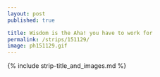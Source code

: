 ```yaml
---
layout: post
published: true

title: Wisdom is the Aha! you have to work for
permalink: /strips/151129/
image: ph151129.gif
---
```


{% include strip-title_and_images.md %}